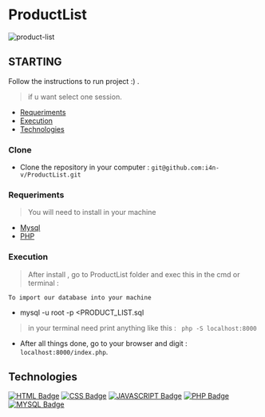 #  ProductList
![product-list](https://user-images.githubusercontent.com/72396372/133180052-09e43588-05da-4d0f-9892-ce6b0b6d9ef7.png)
## STARTING

Follow the instructions to run project :)
 .
> if u want select one session.

- [Requeriments](#Requeriments)
- [Execution](#Execution)
- [Technologies](#Technologies)

### Clone
- Clone the repository in your computer : ``` git@github.com:i4n-v/ProductList.git ```

### Requeriments

> You will need to install in your machine

- [Mysql](https://www.mysql.com/)
- [PHP](https://php.net)

### Execution
> After install , go to ProductList folder and exec this in the cmd or terminal : 

```To import our database into your machine```
- mysql -u root -p <PRODUCT_LIST.sql

> in your terminal need print anything like this : ``` php -S localhost:8000```
- After all things done, go to your browser and digit : ```localhost:8000/index.php```.

## Technologies

[![HTML Badge](https://img.shields.io/badge/HTML5-E34F26?style=for-the-badge&logo=html5&logoColor=white)](https://developer.mozilla.org/pt-BR/docs/Web/HTML)
[![CSS Badge](https://img.shields.io/badge/CSS3-1572B6?style=for-the-badge&logo=css3&logoColor=white)](https://developer.mozilla.org/pt-BR/docs/Web/CSS)
[![JAVASCRIPT Badge](https://img.shields.io/badge/JavaScript-323330?style=for-the-badge&logo=javascript&logoColor=F7DF1E)](https://developer.mozilla.org/pt-BR/docs/Web/JavaScript)
[![PHP Badge](https://img.shields.io/badge/PHP-777BB4?style=for-the-badge&logo=php&logoColor=white)](https://www.php.net/docs.php)
[![MYSQL Badge](https://img.shields.io/badge/MySQL-00000F?style=for-the-badge&logo=mysql&logoColor=white)](https://docs.oracle.com/cd/E17952_01/index.html)
